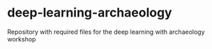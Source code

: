 # deep-learning-archaeology
Repository with required files for the deep learning with archaeology workshop
